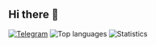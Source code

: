 ## Hi there 👋
[![Telegram](https://img.shields.io/badge/Telegram-@IQUXAe)](https://t.me/IQUXAe)
![Top languages](https://github-readme-stats.vercel.app/api/top-langs/?username=IQUXAe&layout=compact)
![Statistics](https://github-readme-stats.vercel.app/api?username=IQUXAe&show_icons=true&theme=radical)
<!--
**IQUXAe/IQUXAe** is a ✨ _special_ ✨ repository because its `README.md` (this file) appears on your GitHub profile.

Here are some ideas to get you started:

- 🔭 I’m currently working on ...
- 🌱 I’m currently learning ...
- 👯 I’m looking to collaborate on ...
- 🤔 I’m looking for help with ...
- 💬 Ask me about ...
- 📫 How to reach me: ...
- 😄 Pronouns: ...
- ⚡ Fun fact: ...
-->
